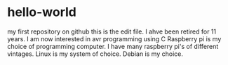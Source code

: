 # hello-world
my first repository on github
this is the edit file.
I ahve been retired for 11 years.
I am now interested in avr programming using C 
Raspberry pi is my choice of programming computer.  I have many raspberry pi's of different vintages.
Linux is my system of choice.  Debian is my choice.
